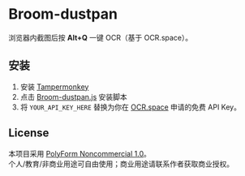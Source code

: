 # Broom-dustpan
浏览器内截图后按 **Alt+Q** 一键 OCR（基于 OCR.space）。

## 安装
1. 安装 [Tampermonkey](https://www.tampermonkey.net/)  
2. 点击 [Broom-dustpan.js](./Broom-dustpan.js) 安装脚本  
3. 将 `YOUR_API_KEY_HERE` 替换为你在 [OCR.space](https://ocr.space) 申请的免费 API Key。

## License
本项目采用 [PolyForm Noncommercial 1.0](./LICENSE)。  
个人/教育/非商业用途可自由使用；商业用途请联系作者获取商业授权。
